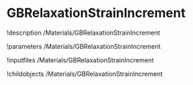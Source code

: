 <!-- MOOSE Documentation Stub: Remove this when content is added. -->

# GBRelaxationStrainIncrement
!description /Materials/GBRelaxationStrainIncrement

!parameters /Materials/GBRelaxationStrainIncrement

!inputfiles /Materials/GBRelaxationStrainIncrement

!childobjects /Materials/GBRelaxationStrainIncrement
